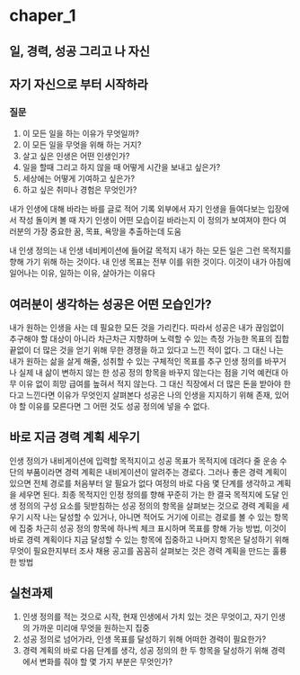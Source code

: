 # chaper_1

## 일, 경력, 성공 그리고 나 자신

## 자기 자신으로 부터 시작하라

### 질문

1. 이 모든 일을 하는 이유가 무엇일까?
2. 이 모든 일을 무엇을 위해 하는 거지?
3. 살고 싶은 인생은 어떤 인생인가?
4. 일을 할때 그리고 하지 않을 때 어떻게 시간을 보내고 싶은가?
5. 세상에는 어떻게 기여하고 싶은가?
6. 하고 싶은 취미나 경험은 무엇인가?

내가 인생에 대해 바라는 바를 글로 적어 기록
외부에서 자기 인생을 들여다보는 입장에서 작성
돌이켜 볼 때 자기 인생이 어떤 모습이길 바라는지 이 정의가 보여져야 한다
여러분의 가장 중요한 꿈, 목표, 욕망을 추출하는데 도움

내 인생 정의는 내 인생 네비케이션에 들어갈 목적지
내가 하는 모든 일은 그런 목적지를 향해 가기 위해 하는 것이다.
내 인생 목표는 전부 이를 위한 것이다.
이것이 내가 아침에 일어나는 이유, 일하는 이유, 살아가는 이유다

## 여러분이 생각하는 성공은 어떤 모습인가?

내가 원하는 인생을 사는 데 필요한 모든 것을 가리킨다.
따라서 성공은 내가 끊임없이 추구해야 할 대상이 아니라 차근차근 지향하며 노력할 수 있는 측정 가능한 목표의 집합
끝없이 더 많은 것을 얻기 위해 무한 경쟁을 하고 있다고 느낀 적이 없다.
그 대신 나는 내가 원하는 삶을 살게 해줄, 성취할 수 있는 구체적인 목표를 추구
인생 정의를 바꾸거나 실제 내 삶이 변하지 않는 한 성공 정의 항목을 바꾸지 않는다는 점을 기억
예컨대 아무 이유 없이 희망 급여를 높혀서 적지 않는다. 그 대신 직장에서 더 많은 돈을 받아야 한다고 느낀다면 이유가 무엇인지 살펴본다
성공은 나의 인생을 지지하기 위해 존재, 있어야 할 이유를 모른다면 그 어떤 것도 성공 정의에 넣을 수 없다.

## 바로 지금 경력 계획 세우기

인생 정의가 내비게이션에 입력할 목적지이고 성공 목표가 목적지에 데려다 줄 운송 수단의 부품이라면 경력 계획은 내비게이션이 알려주는 경로다.
그러나 좋은 경력 계획이 있으면 전체 경로를 처음부터 알 필요가 없다
여정의 바로 다음 몇 단계를 생각하고 계획을 세우면 된다. 최종 목적지인 인정 정의를 향해 꾸준히 가는 한 결국 목적지에 도달
인생 정의의 구성 요소를 뒷받침하는 성공 정의의 항목을 살펴보는 것으로 경력 계획을 세우기 시작
나는 달성할 수 있거나, 아니면 적어도 거기에 이르는 경로를 볼 수 있는 항목에 집중
차근히 성공 정의 항목에 하나씩 체크 표시하며 목표를 향해 가능 방법, 이것이 바로 경력 계획이다
지금 달성할 수 있는 항목에 집중하고 나머지 항목은 달성하기 위해 무엇이 필요한지부터 조사
채용 공고를 꼼꼼히 살펴보는 것은 경력 계획을 만드는 훌륭한 방법

## 실천과제

1. 인생 정의를 적는 것으로 시작, 현재 인생에서 가치 있는 것은 무엇이고, 자기 인생의 가까운 미리애 무엇을 원하는지 집중
2. 성공 정의로 넘어가라, 인생 목표를 달성하기 위해 어떠한 경력이 필요한가?
3. 경력 계획의 바로 다음 단계를 생각, 성공 정의의 한 두 항목을 달성하기 위해 경력에서 변화를 줘야 할 몇 가지 부분은 무엇인가?
